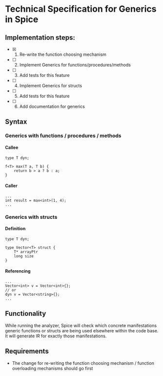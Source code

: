 # Technical Specification for Generics in Spice

## Implementation steps:

- [x] 1. Re-write the function choosing mechanism
- [ ] 2. Implement Generics for functions/procedures/methods
- [ ] 3. Add tests for this feature
- [ ] 4. Implement Generics for structs
- [ ] 5. Add tests for this feature
- [ ] 6. Add documentation for generics

## Syntax

### Generics with functions / procedures / methods

#### Callee
```spice
type T dyn;

f<T> max(T a, T b) {
	return b > a ? b : a;
}
```

#### Caller
```spice
...
int result = max<int>(1, 4);
...
```

### Generics with structs

#### Definition
```spice
type T dyn;

type Vector<T> struct {
	T* arrayPtr
	long size
}
```

#### Referencing
```spice
...
Vector<int> v = Vector<int>{};
// or
dyn v = Vector<string>{};
...
```

## Functionality
While running the analyzer, Spice will check which concrete manifestations generic functions or structs are being used elsewhere within the code base. It will generate IR for exactly those manifestations.

## Requirements
- The change for re-writing the function choosing mechanism / function overloading mechanisms should go first